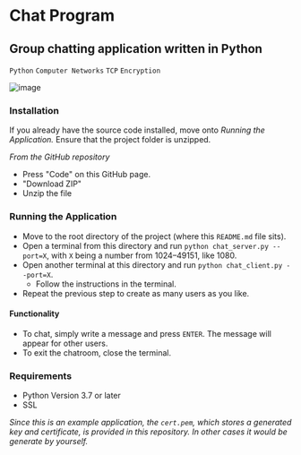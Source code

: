 # Chat Program
## Group chatting application written in Python
`Python` `Computer Networks` `TCP` `Encryption`

![image](https://github.com/user-attachments/assets/0a43f279-4ac0-4e7f-8060-edc815ebdaca)

### Installation
If you already have the source code installed, move onto *Running the Application.* Ensure that the project folder is unzipped.

*From the GitHub repository*
- Press "Code" on this GitHub page.
- "Download ZIP"
- Unzip the file


### Running the Application
- Move to the root directory of the project (where this `README.md` file sits).
- Open a terminal from this directory and run `python chat_server.py --port=X`, with `X` being a number from 1024–49151, like 1080.
- Open another terminal at this directory and run `python chat_client.py --port=X`.
    - Follow the instructions in the terminal.
- Repeat the previous step to create as many users as you like.  
  
#### Functionality
- To chat, simply write a message and press `ENTER`. The message will appear for other users.
- To exit the chatroom, close the terminal.

### Requirements
- Python Version 3.7 or later
- SSL 

*Since this is an example application, the `cert.pem`, which stores a generated key and certificate, is provided in this repository. In other cases it would be generate by yourself.*
